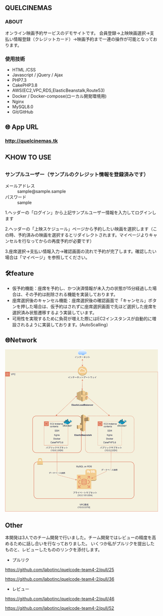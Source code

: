 ## QUELCINEMAS

### ABOUT
   オンライン映画予約サービスのデモサイトです。
   会員登録→上映映画選択→支払い情報登録（クレジットカード）→映画予約まで一連の操作が可能となっております。

### 使用技術
- HTML /CSS
- Javascript / jQuery / Ajax
- PHP7.3
- CakePHP3.8
- AWS(EC2,VPC,RDS,ElasticBeanstalk,Route53)
- Docker / Docker-compose(ローカル開発環境用)
- Nginx
- MySQL8.0
- Git/GitHub

## 🌐 App URL

### http://quelcinemas.tk

## ⛏HOW TO USE
### サンプルユーザー（サンプルのクレジット情報を登録済みです）
  <dl>
   <dt>メールアドレス</dt>
   <dd>sample@sample.sample</dd>
   <dt>パスワード</dt>
   <dd>sample</dd>
  </dl>

1.ヘッダーの「ログイン」から上記サンプルユーザー情報を入力してログインします

2.ヘッダーの「上映スケジュール」ページから予約したい映画を選択します（この時、予約済みの映画を選択するとリダイレクトされます。マイページよりキャンセルを行なってからの再度予約が必要です）

3.座席選択→支払い情報入力→確認画面の流れで予約が完了します。確認したい場合は「マイページ」を参照してください。

## 🛠feature
- 仮予約機能：座席を予約し、かつ決済情報が未入力の状態が15分経過した場合は、その予約は削除される機能を実装しております。
- 座席選択後のキャンセル機能：座席選択後の確認画面で「キャンセル」ボタンを押した場合は、仮予約はされずに座席選択画面で先ほど選択した座席を選択済み状態遷移するよう実装しています。
- 可用性を実現するために負荷が増えた際にはEC2インスタンスが自動的に増設されるように実装しております。(AutoScalling）

## 🌐Network
![network](network.png)

## Other
本開発は3人でのチーム開発で行いました。チーム開発ではレビューの精度を高めるために話し合いを行なっておりました。
いくつか私がプルリクを提出したものと、レビューしたもののリンクを添付します。
- プルリク

https://github.com/labotinc/quelcode-team4-2/pull/25

https://github.com/labotinc/quelcode-team4-2/pull/36
- レビュー

https://github.com/labotinc/quelcode-team4-2/pull/46

https://github.com/labotinc/quelcode-team4-2/pull/52
